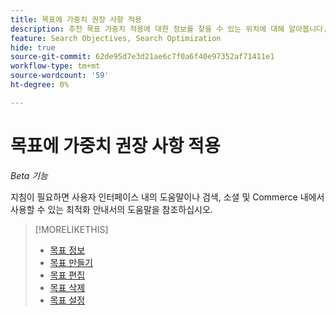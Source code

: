 ```yaml
---
title: 목표에 가중치 권장 사항 적용
description: 추천 목표 가중치 적용에 대한 정보를 찾을 수 있는 위치에 대해 알아봅니다.
feature: Search Objectives, Search Optimization
hide: true
source-git-commit: 62de95d7e3d21ae6c7f0a6f40e97352af71411e1
workflow-type: tm+mt
source-wordcount: '59'
ht-degree: 0%

---
```


# 목표에 가중치 권장 사항 적용

*Beta 기능*

지침이 필요하면 사용자 인터페이스 내의 도움말이나 검색, 소셜 및 Commerce 내에서 사용할 수 있는 최적화 안내서의 도움말을 참조하십시오.

>[!MORELIKETHIS]
>
>* [목표 정보](objective-about.md)
>* [목표 만들기](objective-create.md)
>* [목표 편집](objective-edit.md)
>* [목표 삭제](objective-delete.md)
>* [목표 설정](objective-settings.md)
